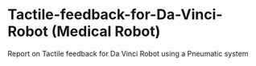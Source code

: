 # Tactile-feedback-for-Da-Vinci-Robot (Medical Robot)
Report on Tactile feedback for Da Vinci Robot using a Pneumatic system
